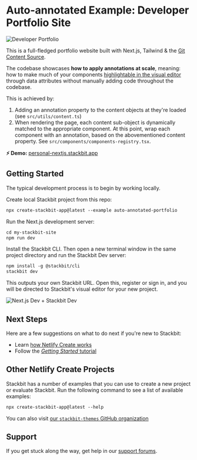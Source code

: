 # Auto-annotated Example: Developer Portfolio Site

![Developer Portfolio](https://assets.stackbit.com/docs/personal-nextjs-starter-thumb.png)

This is a full-fledged portfolio website built with Next.js, Tailwind & the [Git Content Source](https://docs.netlify.com/create/content-sources/git/).

The codebase showcases **how to apply annotations at scale**, meaning: how to make much of your components [highlightable in the visual editor](https://docs.netlify.com/create/visual-editing/inline-editor/) through data attributes without manually adding code throughout the codebase.

This is achieved by:

1. Adding an annotation property to the content objects at they're loaded (see `src/utils/content.ts`)
1. When rendering the page, each content sub-object is dynamically matched to the appropriate component. At this point, wrap each component with an annotation, based on the abovementioned content property. See `src/components/components-registry.tsx`.

**⚡ Demo:** [personal-nextjs.stackbit.app](https://personal-nextjs.stackbit.app/)

## Getting Started

The typical development process is to begin by working locally.

Create local Stackbit project from this repo:

```txt
npx create-stackbit-app@latest --example auto-annotated-portfolio
```

Run the Next.js development server:

```txt
cd my-stackbit-site
npm run dev
```

Install the Stackbit CLI. Then open a new terminal window in the same project directory and run the Stackbit Dev server:

```txt
npm install -g @stackbit/cli
stackbit dev
```

This outputs your own Stackbit URL. Open this, register or sign in, and you will be directed to Stackbit's visual editor for your new project.

![Next.js Dev + Stackbit Dev](https://assets.stackbit.com/docs/next-dev-stackbit-dev.png)

## Next Steps

Here are a few suggestions on what to do next if you're new to Stackbit:

- Learn [how Netlify Create works](https://docs.netlify.com/create/concepts/how-create-works/)
- Follow the [_Getting Started_ tutorial](https://docs.netlify.com/create/get-started/nextjs-markdown/)

## Other Netlify Create Projects

Stackbit has a number of examples that you can use to create a new project or evaluate Stackbit. Run the following command to see a list of available examples:

```txt
npx create-stackbit-app@latest --help
```

You can also visit [our `stackbit-themes` GitHub organization](https://github.com/stackbit-themes)

## Support

If you get stuck along the way, get help in our [support forums](https://answers.netlify.com/).
